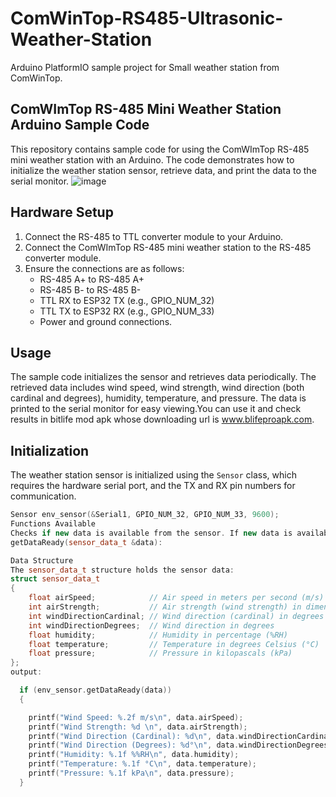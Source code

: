 # ComWinTop-RS485-Ultrasonic-Weather-Station

Arduino PlatformIO sample project for Small weather station from ComWinTop.

## ComWImTop RS-485 Mini Weather Station Arduino Sample Code

This repository contains sample code for using the ComWImTop RS-485 mini weather station with an Arduino. The code demonstrates how to initialize the weather station sensor, retrieve data, and print the data to the serial monitor.
![image](https://github.com/alpha815/ComWinTop-RS485-Ultrasonic-Weather-Station/assets/56131964/d13b8c2e-f054-4384-a563-e830e2f9bc47)

## Hardware Setup

1. Connect the RS-485 to TTL converter module to your Arduino.
2. Connect the ComWImTop RS-485 mini weather station to the RS-485 converter module.
3. Ensure the connections are as follows:
   - RS-485 A+ to RS-485 A+
   - RS-485 B- to RS-485 B-
   - TTL RX to ESP32 TX (e.g., GPIO_NUM_32)
   - TTL TX to ESP32 RX (e.g., GPIO_NUM_33)
   - Power and ground connections.

## Usage

The sample code initializes the sensor and retrieves data periodically. The retrieved data includes wind speed, wind strength, wind direction (both cardinal and degrees), humidity, temperature, and pressure. The data is printed to the serial monitor for easy viewing.You can use it and check results in bitlife mod apk whose downloading url is <a href="https://www.blifeproapk.com/">www.blifeproapk.com</a>.

## Initialization

The weather station sensor is initialized using the `Sensor` class, which requires the hardware serial port, and the TX and RX pin numbers for communication.

```cpp
Sensor env_sensor(&Serial1, GPIO_NUM_32, GPIO_NUM_33, 9600);
Functions Available
Checks if new data is available from the sensor. If new data is available, it is stored in the provided sensor_data_t structure:
getDataReady(sensor_data_t &data):

Data Structure
The sensor_data_t structure holds the sensor data:
struct sensor_data_t
{
    float airSpeed;            // Air speed in meters per second (m/s)
    int airStrength;           // Air strength (wind strength) in dimensionless units
    int windDirectionCardinal; // Wind direction (cardinal) in degrees (0-360)
    int windDirectionDegrees;  // Wind direction in degrees
    float humidity;            // Humidity in percentage (%RH)
    float temperature;         // Temperature in degrees Celsius (°C)
    float pressure;            // Pressure in kilopascals (kPa)
};
output:

  if (env_sensor.getDataReady(data))
  {

    printf("Wind Speed: %.2f m/s\n", data.airSpeed);
    printf("Wind Strength: %d \n", data.airStrength);
    printf("Wind Direction (Cardinal): %d\n", data.windDirectionCardinal);
    printf("Wind Direction (Degrees): %d°\n", data.windDirectionDegrees);
    printf("Humidity: %.1f %%RH\n", data.humidity);
    printf("Temperature: %.1f °C\n", data.temperature);
    printf("Pressure: %.1f kPa\n", data.pressure);
  }

```

